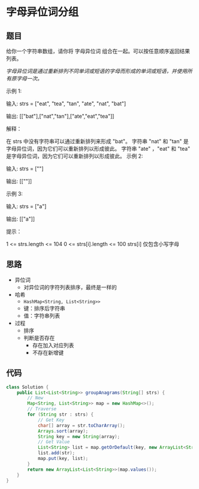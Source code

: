 # 字母异位词分组

## 题目

给你一个字符串数组，请你将 字母异位词 组合在一起。可以按任意顺序返回结果列表。

 *字母异位词是通过重新排列不同单词或短语的字母而形成的单词或短语，并使用所有原字母一次。*

示例 1:

输入: strs = ["eat", "tea", "tan", "ate", "nat", "bat"]

输出: [["bat"],["nat","tan"],["ate","eat","tea"]]

解释：

在 strs 中没有字符串可以通过重新排列来形成 "bat"。
字符串 "nat" 和 "tan" 是字母异位词，因为它们可以重新排列以形成彼此。
字符串 "ate" ，"eat" 和 "tea" 是字母异位词，因为它们可以重新排列以形成彼此。
示例 2:

输入: strs = [""]

输出: [[""]]

示例 3:

输入: strs = ["a"]

输出: [["a"]]

 

提示：

1 <= strs.length <= 104
0 <= strs[i].length <= 100
strs[i] 仅包含小写字母

## 思路

- 异位词
  - 对异位词的字符列表排序，最终是一样的
- 哈希
  - `HashMap<String, List<String>>`
  - 键：排序后字符串
  - 值：字符串列表
- 过程
  - 排序
  - 判断是否存在
    - 存在加入对应列表
    - 不存在新增键


## 代码

```java
class Solution {
    public List<List<String>> groupAnagrams(String[] strs) {
        // New
        Map<String, List<String>> map = new HashMap<>();
        // Traverse
        for (String str : strs) {
            // Get Key
            char[] array = str.toCharArray();
            Arrays.sort(array);
            String key = new String(array);
            // Get Value
            List<String> list = map.getOrDefault(key, new ArrayList<String>());
            list.add(str);
            map.put(key, list);
        }
        return new ArrayList<List<String>>(map.values());
    }
}
```